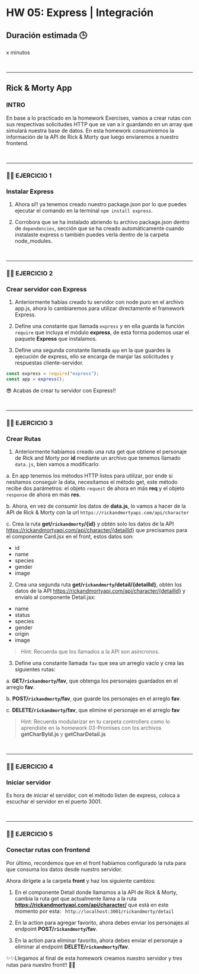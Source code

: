 # HW 05: Express | Integración

## **Duración estimada 🕒**

x minutos

<br />

---

## **Rick & Morty App**

### **INTRO**

En base a lo practicado en la homework Exercises, vamos a crear rutas con sus respectivas solicitudes HTTP que se van a ir guardando en un array que simulará nuestra base de datos. En esta homework consumiremos la información de la API de Rick & Morty que luego enviaremos a nuestro frontend.

<br />

---

### **👩‍💻 EJERCICIO 1**

### **Instalar Express**

1. Ahora sí!! ya tenemos creado nuestro package.json por lo que puedes ejecutar el comando en la terminal `npm install express`.

2. Corrobora que se ha instalado abriendo tu archivo package.json dentro de `dependencies`, sección que se ha creado automáticamente cuando instalaste express o también puedes verla dentro de la carpeta node_modules.

<br />

---

### **👩‍💻 EJERCICIO 2**

### **Crear servidor con Express**

1. Anteriormente habías creado tu servidor con node puro en el archivo app.js, ahora lo cambiaremos para utilizar directamente el framework Express.

2. Define una constante que llamada `express` y en ella guarda la función `require` que incluya el módulo **express**, de esta forma podemos usar el paquete **Express** que instalamos.

3. Define una segunda constante llamada `app` en la que guardes la ejecución de express, ello se encarga de manjar las solicitudes y respuestas cliente-servidor.

```javascript
const express = require("express");
const app = express();
```

😎 Acabas de crear tu servidor con Express!!

<br />

---

### **👩‍💻 EJERCICIO 3**

### **Crear Rutas**

1. Anteriormente habíamos creado una ruta get que obtiene el personaje de Rick and Morty por **id** mediante un archivo que tenemos llamado `data.js`, bien vamos a modificarlo:

a. En app tenemos los métodos HTTP listos para utilizar, por ende si nesitamos conseguir la data, necesitamos el método get, este método recibe dos parámetros: el objeto `request` de ahora en más **req** y el objeto `response` de ahora en más **res**.

b. Ahora, en vez de consumir los datos de **data.js**, lo vamos a hacer de la API de Rick & Morty con la url `https://rickandmortyapi.com/api/character`

c. Crea la ruta **get/`rickandmorty`/{id}** y obtén solo los datos de la API https://rickandmortyapi.com/api/character/{detailId} que precisamos para el componente Card.jsx en el front, estos datos son:

- id
- name
- species
- gender
- image

2. Crea una segunda ruta **get/`rickandmorty`/detail/{detailId}**, obtén los datos de la API https://rickandmortyapi.com/api/character/{detailId} y envíalo al componente Detail.jsx:

- name
- status
- species
- gender
- origin
- image

> Hint: Recuerda que los llamados a la API son asíncronos.

3. Define una constante llamada `fav` que sea un arreglo vacío y crea las siguientes rutas:

a. **GET/`rickandmorty`/fav**, que obtenga los personajes guardados en el arreglo **fav**.

b. **POST/`rickandmorty`/fav**, que guarde los personajes en el arreglo **fav**.

c. **DELETE/`rickandmorty`/fav**, que elimine el personaje en el arreglo **fav**

> Hint: Recuerda modularizar en tu carpeta controllers como lo aprendiste en la homework 03-Promises con los archivos **getCharById.js** y **getCharDetail.js**

<br />

---

### **👩‍💻 EJERCICIO 4**

### **Iniciar servidor**

Es hora de iniciar el servidor, con el método listen de express, coloca a escuchar el servidor en el puerto 3001.

<br />

---

### **👩‍💻 EJERCICIO 5**

### **Conectar rutas con frontend**

Por último, recordemos que en el front habíamos configurado la ruta para que consuma los datos desde nuestro servidor.

Ahora dirígete a la carpeta **front** y haz los siguiente cambios:

1. En el componente Detail donde llamamos a la API de Rick & Morty, cambia la ruta get que actualmente llama a la ruta **https://rickandmortyapi.com/api/character/** que está en este momento por esta: ` http://localhost:3001/rickandmorty/detail`

2. En la action para agregar favorito, ahora debes enviar los personajes al endpoint **POST/`rickandmorty`/fav**.

3. En la action para eliminar favorito, ahora debes enviar el personaje a eliminar al endpoint **DELETE/`rickandmorty`/fav**.

✨✨Llegamos al final de esta homework creamos nuestro servidor y tres rutas para nuestro front!! 🚀🚀
